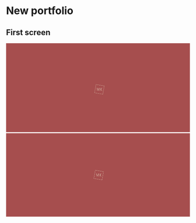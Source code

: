 <h1>New portfolio</h1>
<h2>First screen</h2>
<img src="first-screen.png" width="800" alt="logo">
<img src="first-screen.gif" width="800" alt="logo">
